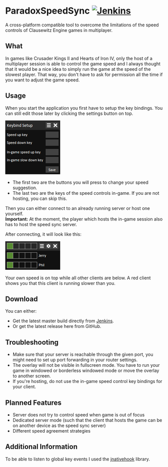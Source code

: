 # ParadoxSpeedSync [![Jenkins](https://jenkins.stammgruppe.eu/job/ParadoxSpeedSync/job/master/badge/icon)](https://jenkins.stammgruppe.eu/blue/organizations/jenkins/ParadoxSpeedSync/activity?branch=master)
A cross-platform compatible tool to overcome the limitations of the speed controls of Clausewitz Engine games in multiplayer.

## What
In games like Crusader Kings II and Hearts of Iron IV, only the host of a multiplayer session is able to control the game speed
and I always thought that it would be a nice idea to simply run the game at the speed of the slowest player. That way,
you don't have to ask for permission all the time if you want to adjust the game speed.

## Usage
When you start the application you first have to setup the key bindings. You can still edit those later by clicking the settings button on top.

![](https://raw.githubusercontent.com/davue/ParadoxSpeedSync/master/images/setup.gif)

* The first two are the buttons you will press to change your speed suggestion.
* The last two are the keys of the speed controls in-game. If you are not hosting, you can skip this.

Then you can either connect to an already running server or host one yourself.  
**Important:** At the moment, the player which hosts the in-game session also has to host the speed sync server.

After connecting, it will look like this:

![](https://raw.githubusercontent.com/davue/ParadoxSpeedSync/master/images/running.gif)

Your own speed is on top while all other clients are below. A red client shows you that this client is running slower than you.

## Download
You can either:
* Get the latest master build directly from [Jenkins](https://jenkins.stammgruppe.eu/job/ParadoxSpeedSync/job/master/lastSuccessfulBuild/artifact/target/ParadoxSpeedSync.jar).
* Or get the latest release here from GitHub.

## Troubleshooting
* Make sure that your server is reachable through the given port, you might need to set up port forwarding in your router settings.
* The overlay will not be visible in fullscreen mode. You have to run your game in windowed or borderless windowed mode or move the overlay to another screen.
* If you're hosting, do not use the in-game speed control key bindings for your client.

## Planned Features
* Server does not try to control speed when game is out of focus
* Dedicated server mode (such that the client that hosts the game can be on another device as the speed sync server)
* Different speed agreement strategies

## Additional Information
To be able to listen to global key events I used the [jnativehook](https://github.com/kwhat/jnativehook) library.

